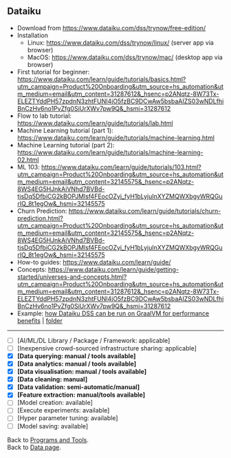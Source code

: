 ## Dataiku

- Download from https://www.dataiku.com/dss/trynow/free-edition/
- Installation
  - Linux:  https://www.dataiku.com/dss/trynow/linux/ (server app via browser)
  - MacOS: https://www.dataiku.com/dss/trynow/mac/ (desktop app via browser)
- First tutorial for beginner: https://www.dataiku.com/learn/guide/tutorials/basics.html?utm_campaign=Product%20Onboarding&utm_source=hs_automation&utm_medium=email&utm_content=31287612&_hsenc=p2ANqtz-8W73Tx-ELEZTYddPH57zpdnN3zhtFUNI4jO5fzBC9DCwAw5bsbaAIZS03wNDLfhiBnCzHv6no1PvZfg0SiUrXWv7pw9Q&_hsmi=31287612
- Flow to lab tutorial: https://www.dataiku.com/learn/guide/tutorials/lab.html
- Machine Learning tutorial (part 1): https://www.dataiku.com/learn/guide/tutorials/machine-learning.html
- Machine Learning tutorial (part 2): https://www.dataiku.com/learn/guide/tutorials/machine-learning-02.html
- ML 103: https://www.dataiku.com/learn/guide/tutorials/103.html?utm_campaign=Product%20Onboarding&utm_source=hs_automation&utm_medium=email&utm_content=32145575&_hsenc=p2ANqtz-8WS4EG5HJnkAiVNhd7BVBd-tjsDq5DfbiCG2kBOPJMlsf4FEocOZyi_fyH1bLyjuInXYZMQWXbgyWRQGurIQ_8t1egOw&_hsmi=32145575
- Churn Prediction: https://www.dataiku.com/learn/guide/tutorials/churn-prediction.html?utm_campaign=Product%20Onboarding&utm_source=hs_automation&utm_medium=email&utm_content=32145575&_hsenc=p2ANqtz-8WS4EG5HJnkAiVNhd7BVBd-tjsDq5DfbiCG2kBOPJMlsf4FEocOZyi_fyH1bLyjuInXYZMQWXbgyWRQGurIQ_8t1egOw&_hsmi=32145575
- How-to guides: https://www.dataiku.com/learn/guide/
- Concepts: https://www.dataiku.com/learn/guide/getting-started/universes-and-concepts.html?utm_campaign=Product%20Onboarding&utm_source=hs_automation&utm_medium=email&utm_content=31287612&_hsenc=p2ANqtz-8W73Tx-ELEZTYddPH57zpdnN3zhtFUNI4jO5fzBC9DCwAw5bsbaAIZS03wNDLfhiBnCzHv6no1PvZfg0SiUrXWv7pw9Q&_hsmi=31287612
- Example: [how Dataiku DSS can be run on GraalVM for performance benefits](../examples/data/dataiku#dataiku-data-science-studio-dss) | [folder](../examples/data/dataiku)


---

- [ ] [AI/ML/DL Library / Package / Framework: applicable]
- [ ] [Inexpensive crowd-sourced infrastructure sharing: applicable]
- [x] **[Data querying: manual / tools available]** 
- [x] **[Data analytics: manual / tools available]** 
- [x] **[Data visualisation: manual / tools available]**
- [x] **[Data cleaning: manual]** 
- [x] **[Data validation: semi-automatic/manual]** 
- [x] **[Feature extraction: manual/tools available]** 
- [ ] [Model creation: available] 
- [ ] [Execute experiments: available]
- [ ] [Hyper parameter tuning: available] 
- [ ] [Model saving: available]

Back to [Programs and Tools](./programs-and-tools.md#programs-and-tools). <br/>
Back to [Data page](./README.md#data).